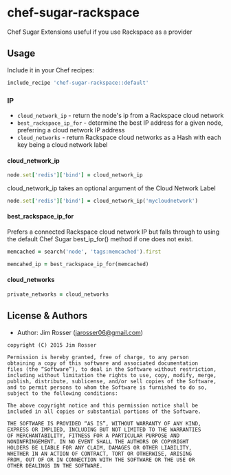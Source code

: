 chef-sugar-rackspace
====================
Chef Sugar Extensions useful if you use Rackspace as a provider

Usage
-----
Include it in your Chef recipes:

```ruby
include_recipe 'chef-sugar-rackspace::default'
```

### IP
- `cloud_network_ip` - return the node's ip from a Rackspace cloud network
- `best_rackspace_ip_for` - determine the best IP address for a given node, preferring a cloud network IP address
- `cloud_networks` - return Rackspace cloud networks as a Hash with each key being a cloud network label

#### cloud_network_ip
```ruby
node.set['redis']['bind'] = cloud_network_ip
```

cloud_network_ip takes an optional argument of the Cloud Network Label
```ruby
node.set['redis']['bind'] = cloud_network_ip('mycloudnetwork')
```

#### best_rackspace_ip_for
Prefers a connected Rackspace cloud network IP but falls through to using the
default Chef Sugar best_ip_for() method if one does not exist.

```ruby
memcached = search('node', 'tags:memcached').first

memcahed_ip = best_rackspace_ip_for(memcached)
```

#### cloud_networks
```ruby
private_networks = cloud_networks
```

License & Authors
-----------------
- Author: Jim Rosser (jarosser06@gmail.com)

```text
copyright (C) 2015 Jim Rosser

Permission is hereby granted, free of charge, to any person
obtaining a copy of this software and associated documentation
files (the “Software”), to deal in the Software without restriction,
including without limitation the rights to use, copy, modify, merge,
publish, distribute, sublicense, and/or sell copies of the Software,
and to permit persons to whom the Software is furnished to do so,
subject to the following conditions:

The above copyright notice and this permission notice shall be
included in all copies or substantial portions of the Software.

THE SOFTWARE IS PROVIDED “AS IS”, WITHOUT WARRANTY OF ANY KIND,
EXPRESS OR IMPLIED, INCLUDING BUT NOT LIMITED TO THE WARRANTIES
OF MERCHANTABILITY, FITNESS FOR A PARTICULAR PURPOSE AND
NONINFRINGEMENT. IN NO EVENT SHALL THE AUTHORS OR COPYRIGHT
HOLDERS BE LIABLE FOR ANY CLAIM, DAMAGES OR OTHER LIABILITY,
WHETHER IN AN ACTION OF CONTRACT, TORT OR OTHERWISE, ARISING
FROM, OUT OF OR IN CONNECTION WITH THE SOFTWARE OR THE USE OR
OTHER DEALINGS IN THE SOFTWARE.
```

